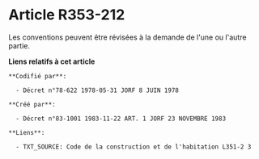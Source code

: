 # Article R353-212

Les conventions peuvent être révisées à la demande de l'une ou l'autre partie.

**Liens relatifs à cet article**

	**Codifié par**:

	  - Décret n°78-622 1978-05-31 JORF 8 JUIN 1978

	**Créé par**:

	  - Décret n°83-1001 1983-11-22 ART. 1 JORF 23 NOVEMBRE 1983

	**Liens**:

	  - TXT_SOURCE: Code de la construction et de l'habitation L351-2 3
